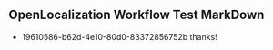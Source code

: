 ## OpenLocalization Workflow Test MarkDown
* 19610586-b62d-4e10-80d0-83372856752b thanks!

<!--HONumber=Aug16_HO1-->


